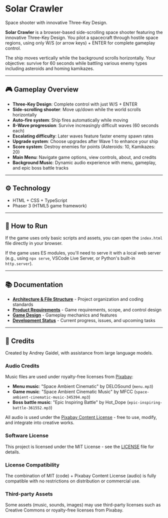 # Solar Crawler

Space shooter with innovative Three-Key Design.

**Solar Crawler** is a browser-based side-scrolling space shooter featuring the innovative Three-Key Design. 
You pilot a spacecraft through hostile space regions, using only W/S (or arrow keys) + ENTER for complete gameplay control.

The ship moves vertically while the background scrolls horizontally. Your objective: survive for 60 seconds while battling various enemy types including asteroids and homing kamikazes.

---

## 🎮 Gameplay Overview

- **Three-Key Design**: Complete control with just W/S + ENTER
- **Side-scrolling shooter**: Move up/down while the world scrolls horizontally  
- **Auto-fire system**: Ship fires automatically while moving
- **8-Wave progression**: Survive increasingly difficult waves (60 seconds each)
- **Escalating difficulty**: Later waves feature faster enemy spawn rates
- **Upgrade system**: Choose upgrades after Wave 1 to enhance your ship
- **Score system**: Destroy enemies for points (Asteroids: 10, Kamikazes: 20)
- **Main Menu**: Navigate game options, view controls, about, and credits
- **Background Music**: Dynamic audio experience with menu, gameplay, and epic boss battle tracks

---

## ⚙️ Technology

- HTML + CSS + TypeScript
- Phaser 3 (HTML5 game framework)

---

## 🧪 How to Run

If the game uses only basic scripts and assets, you can open the `index.html` file directly in your browser.

If the game uses ES modules, you'll need to serve it with a local web server (e.g., using `npx serve`, VSCode Live Server, or Python's built-in `http.server`).

---

## 📚 Documentation

- **[Architecture & File Structure](docs/architecture.md)** - Project organization and coding standards
- **[Product Requirements](docs/prd.md)** - Game requirements, scope, and control design
- **[Game Design](docs/design.md)** - Gameplay mechanics and features
- **[Development Status](docs/todo.md)** - Current progress, issues, and upcoming tasks

---

## 📄 Credits

Created by Andrey Gaidel, with assistance from large language models.

### Audio Credits
Music files are used under royalty-free licenses from [Pixabay](https://pixabay.com):
- **Menu music**: "Space Ambient Cinematic" by DELOSound (`menu.mp3`)
- **Game music**: "Space Ambient Cinematic Music" by MFCC (`space-ambient-cinematic-music-345394.mp3`)
- **Boss battle music**: "Epic Inspiring Battle" by Hot_Dope (`epic-inspiring-battle-361552.mp3`)

All audio is used under the [Pixabay Content License](https://pixabay.com/service/license/) - free to use, modify, and integrate into creative works.

### Software License
This project is licensed under the MIT License - see the [LICENSE](LICENSE) file for details.

### License Compatibility
The combination of MIT (code) + Pixabay Content License (audio) is fully compatible with no restrictions on distribution or commercial use.

### Third-party Assets
Some assets (music, sounds, images) may use third-party licenses such as Creative Commons or royalty-free licenses from Pixabay.
